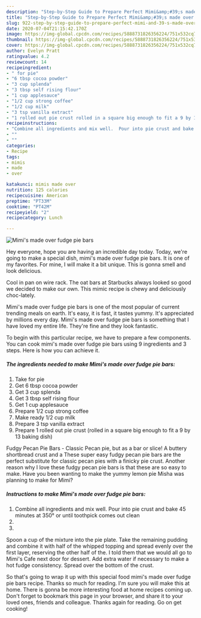 ```yaml
---
description: "Step-by-Step Guide to Prepare Perfect Mimi&amp;#39;s made over fudge pie bars"
title: "Step-by-Step Guide to Prepare Perfect Mimi&amp;#39;s made over fudge pie bars"
slug: 922-step-by-step-guide-to-prepare-perfect-mimi-and-39-s-made-over-fudge-pie-bars
date: 2020-07-04T21:15:42.170Z
image: https://img-global.cpcdn.com/recipes/5888731826356224/751x532cq70/mimis-made-over-fudge-pie-bars-recipe-main-photo.jpg
thumbnail: https://img-global.cpcdn.com/recipes/5888731826356224/751x532cq70/mimis-made-over-fudge-pie-bars-recipe-main-photo.jpg
cover: https://img-global.cpcdn.com/recipes/5888731826356224/751x532cq70/mimis-made-over-fudge-pie-bars-recipe-main-photo.jpg
author: Evelyn Pratt
ratingvalue: 4.2
reviewcount: 14
recipeingredient:
- " for pie"
- "6 tbsp cocoa powder"
- "3 cup splenda"
- "3 tbsp self rising flour"
- "1 cup applesauce"
- "1/2 cup strong coffee"
- "1/2 cup milk"
- "3 tsp vanilla extract"
- "1 rolled out pie crust rolled in a square big enough to fit a 9 by 13 baking dish"
recipeinstructions:
- "Combine all ingredients and mix well.  Pour into pie crust and bake 45 minutes at 350° or until toothpick comes out clean"
- ""
- ""
categories:
- Recipe
tags:
- mimis
- made
- over

katakunci: mimis made over 
nutrition: 125 calories
recipecuisine: American
preptime: "PT33M"
cooktime: "PT42M"
recipeyield: "2"
recipecategory: Lunch

---
```



![Mimi&#39;s made over fudge pie bars](https://img-global.cpcdn.com/recipes/5888731826356224/751x532cq70/mimis-made-over-fudge-pie-bars-recipe-main-photo.jpg)

Hey everyone, hope you are having an incredible day today. Today, we're going to make a special dish, mimi&#39;s made over fudge pie bars. It is one of my favorites. For mine, I will make it a bit unique. This is gonna smell and look delicious.

Cool in pan on wire rack. The oat bars at Starbucks always looked so good we decided to make our own. This mimic recipe is chewy and deliciously choc-lately.

Mimi&#39;s made over fudge pie bars is one of the most popular of current trending meals on earth. It's easy, it is fast, it tastes yummy. It's appreciated by millions every day. Mimi&#39;s made over fudge pie bars is something that I have loved my entire life. They're fine and they look fantastic.


To begin with this particular recipe, we have to prepare a few components. You can cook mimi&#39;s made over fudge pie bars using 9 ingredients and 3 steps. Here is how you can achieve it.

<!--inarticleads1-->

##### The ingredients needed to make Mimi&#39;s made over fudge pie bars:

1. Take  for pie
1. Get 6 tbsp cocoa powder
1. Get 3 cup splenda
1. Get 3 tbsp self rising flour
1. Get 1 cup applesauce
1. Prepare 1/2 cup strong coffee
1. Make ready 1/2 cup milk
1. Prepare 3 tsp vanilla extract
1. Prepare 1 rolled out pie crust (rolled in a square big enough to fit a 9 by 13 baking dish)


Fudgy Pecan Pie Bars - Classic Pecan pie, but as a bar or slice! A buttery shortbread crust and a These super easy fudgy pecan pie bars are the perfect substitute for classic pecan pies with a finicky pie crust. Another reason why I love these fudgy pecan pie bars is that these are so easy to make. Have you been wanting to make the yummy lemon pie Misha was planning to make for Mimi? 

<!--inarticleads2-->

##### Instructions to make Mimi&#39;s made over fudge pie bars:

1. Combine all ingredients and mix well.  Pour into pie crust and bake 45 minutes at 350° or until toothpick comes out clean
1. 
1. 


Spoon a cup of the mixture into the pie plate. Take the remaining pudding and combine it with half of the whipped topping and spread evenly over the first layer, reserving the other half of the. I told them that we would all go to Mimi&#39;s Cafe next door for dessert. Add extra water if necessary to make a hot fudge consistency. Spread over the bottom of the crust. 

So that's going to wrap it up with this special food mimi&#39;s made over fudge pie bars recipe. Thanks so much for reading. I'm sure you will make this at home. There is gonna be more interesting food at home recipes coming up. Don't forget to bookmark this page in your browser, and share it to your loved ones, friends and colleague. Thanks again for reading. Go on get cooking!
